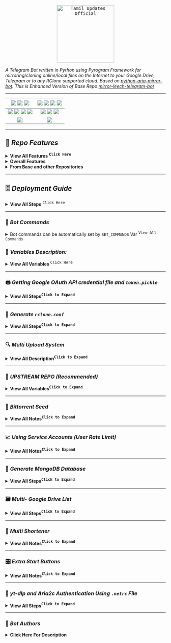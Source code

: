 <p align="center">
    <a href="https://telegram.me/TamilUpdatesOfficial">
        <kbd>
        <img width="180" src="https://graph.org/file/c39492d4e4a276b2c0cbf.jpg" alt="Tamil Updates Official">
        </kbd>
    </a>

<i>A Telegram Bot written in Python using Pyrogram Framework for mirroring/cloning online/local files on the Internet to your Google Drive, Telegram or to any RClone supported cloud. Based on [python-aria-mirror-bot](https://github.com/lzzy12/python-aria-mirror-bot). This is Enhanced Version of Base Repo [mirror-leech-telegram-bot](https://github.com/anasty17/mirror-leech-telegram-bot)</i>

</p>

<div align=center>

----

[![](https://img.shields.io/github/repo-size/Tamilupdates/weebzone?color=green&label=Repo%20Size&labelColor=292c3b)](#) [![](https://img.shields.io/github/commit-activity/m/Tamilupdates/weebzone?logo=github&labelColor=292c3b&label=Github%20Commits)](#) [![](https://img.shields.io/github/license/Tamilupdates/weebzone?style=flat&label=License&labelColor=292c3b)](#)|[![](https://img.shields.io/github/issues-raw/Tamilupdates/weebzone?style=flat&label=Open%20Issues&labelColor=292c3b)](#) [![](https://img.shields.io/github/issues-closed-raw/Tamilupdates/weebzone?style=flat&label=Closed%20Issues&labelColor=292c3b)](#) [![](https://img.shields.io/github/issues-pr-raw/Tamilupdates/weebzone?style=flat&label=Open%20Pull%20Requests&labelColor=292c3b)](#) [![](https://img.shields.io/github/issues-pr-closed-raw/Tamilupdates/weebzone?style=flat&label=Closed%20Pull%20Requests&labelColor=292c3b)](#)
:---:|:---:|
[![](https://img.shields.io/github/languages/count/Tamilupdates/weebzone?style=flat&label=Total%20Languages&labelColor=292c3b&color=blueviolet)](#) [![](https://img.shields.io/github/languages/top/Tamilupdates/weebzone?style=flat&logo=python&labelColor=292c3b)](#) [![](https://img.shields.io/github/last-commit/Tamilupdates/weebzone?style=flat&label=Last%20Commit&labelColor=292c3b&color=important)](#) [![](https://badgen.net/github/branches/Tamilupdates/weebzone?label=Total%20Branches&labelColor=292c3b)](#)|[![](https://img.shields.io/github/forks/Tamilupdates/weebzone?style=flat&logo=github&label=Forks&labelColor=292c3b&color=critical)](#) [![](https://img.shields.io/github/stars/Tamilupdates/weebzone?style=flat&logo=github&label=Stars&labelColor=292c3b&color=yellow)](#) [![](https://badgen.net/docker/pulls/codewithweeb/weebzone?icon=docker&label=Pulls&labelColor=292c3b&color=blue)](#)
[![](https://img.shields.io/badge/Telegram%20Channel-Join-9cf?style=for-the-badge&logo=telegram&logoColor=blue&style=flat&labelColor=292c3b)](https://telegram.me/TamilupdatesOfficial) |[![](https://img.shields.io/badge/Support%20Group-Join-9cf?style=for-the-badge&logo=telegram&logoColor=blue&style=flat&labelColor=292c3b)](https://t.me/WZML_Support) |

</div>

---

## 📑 ***Repo Features***

<details>
  <summary><b>View All Features <sup><kbd>Click Here</kbd></sup></b></summary>
    <ol><li><details>
      <summary><b>qBittorrent</b></summary>

- Qbittorrent support
- Select files from Torrent before and while downloading
- Seed torrents to specific ratio and time
- Edit Global Options while bot running from bot settings

    </details></li>
    <li><details>
      <summary><b>Aria2c</b></summary>

    - Select files from Torrent before and while downloading
    - Seed torrents to specific ratio and time
    - Netrc support
    - Direct link authentication for specific link while using the bot (it will work even if only username or password)
    - Improve aria.sh
    - Fix all download listener functions and status
    - Edit Global Options while bot running from bot settings
        
    </details></li>
    <li><details>
      <summary><b>TG Upload/Download</b></summary>

    - Leech (File Upload to TG) support
    - Splitting File with Specific Size
    - Thumbnail for each user
    - Leech prefix, suffic, remname (remove specific words via Regex) for each user.
    - Set upload as document or as media for each user
    - 2GB+ file upload with premium account and lower size with bot
    - Upload all files to specific superGroup/channel.
    - Leech Split size and equal split size settings for each user
    - Ability to leech splitted file parts in media group. Setting for each user
    - Download using premium account if available
    - Download restricted messages (document or link) by tg private/public/super links
        
    </details></li>
    <li><details>
      <summary><b>Google Drive</b></summary>

    - Stop duplicates for all tasks
    - Download from Google Drive
    - Counting Google Drive files/folders
    - Search in multiple Drive folder/TeamDrive
    - Recursive Search (only with `root` or TeamDrive ID, folder ids will be listed with non-recursive method). Based on [Sreeraj](https://github.com/SVR666) searchX-bot.
    - Use `token.pickle` if file not found with Service Account, for all Gdrive functions
    - Random Service Account for each task

    </details></li>
    <li><details>
      <summary><b>Multiple Status</b></summary>

    - Clone Status
    - Extract Status
    - Archive Status
    - Seed Status
    - Status Pages for unlimited tasks
    - Ability to cancel upload/clone/archive/extract/split
    - Cancel all buttons for choosing specific tasks status to cancel
    - Fix flooding issues
    - Fix overall upload and download speed

    </details></li>
    <li><details>
      <summary><b>yt-dlp</b></summary>
        
    - Switch from youtube-dl to yt-dlp and fix all conflicts
    - Yt-dlp quality buttons
    - Ability to use specific yt-dlp option for each task
    - Custom default yt-dlp options for each user
    - Fix download progress
    - Embed original thumbnail and add it for leech
    - All supported audio formats

    </details></li>
    <li><details>
      <summary><b>Database (MongoDb)</b></summary>

    - Mongo Database support
    - Store bot settings
    - Store user settings including thumbnails and rclone config in database
    - Store private files
    - Store RSS data
    - Store incompleted task messages

    </details></li>
    <li><details>
      <summary><b>Torrent</b></summary>

    - Torrent search support
    - Search on torrents with Torrent Search API
    - Search on torrents with variable plugins using qBittorrent search engine

    </details></li>
    <li><details>
      <summary><b>Archives</b></summary>

    - Zip instead of tar ( Change Soon to zip, tar, rar, 7z )
    - Using 7-zip tool to extract all supported types
    - Extract rar, zip and 7z within folder or splits with or without password
    - Zip file/folder with or without password

    </details></li>
    <li><details>
      <summary><b>RSS Feed</b></summary>

    - Rss feed. Based on this repository [rss-chan](https://github.com/hyPnOtICDo0g/rss-chan)
    - Filters added
    - Edit any feed while running: pause, resume, edit command and edit filters
    - Rss for each user with tag
    - Sudo settings to control users feeds
    - All functions have been improved using buttons from one command.

    </details></li>
    <li><details>
      <summary><b>RClone</b></summary>

    - Download and Upload using rclone with and without random service accounts
    - Ability to choose config, remote and path from list with buttons
    - Ability to set rclone flags for each task or globally from config
    - Rclone.conf for each user
    - Clone server-side
    - Rclone serve for combine remote to use it as index from all remotes

    </details></li></ol>
</details>
    
<details>
    <summary><b>Overall Features</b></summary>

- Docker image support for linux `amd64, arm64/v8, arm/v7`
- Switch from sync to async
- Switch from python-telegram-bot to pyrogram
- Edit variables and overwrite the private files while bot running
- Update bot at startup and with restart command using `UPSTREAM_REPO`
- Improve Telegraph. Based on [Sreeraj](https://github.com/SVR666) loaderX-bot
- Mirror/Leech/Watch/Clone/Count/Del by reply
- Mirror/Leech/Clone multi links/files with one command
- Custom name for all links except torrents. For files you should add extension except yt-dlp links
- Extensions Filter for the files to be uploaded/cloned
- View Link button. Extra button to open index link in broswer instead of direct download for file
- Queueing System for all tasks
- Ability to zip/unzip multi links in same directory. Mostly helpful in unziping tg file parts
- Bulk download from telegram txt file or text message contains links seperated by new line
- Join splitted files that have splitted before by split linux pkg
- Almost all repository functions have been improved and many other details can't mention all of them
- Many bugs have been fixed
- Bot Limits for each user
- View In Brief on WZML_X Tg Channel

</details>
<details>
    <summary><b>From Base and other Repositories</b></summary>

- Mirror direct download links, Torrent, Mega.nz and Telegram files to Google Drive
- Copy files from someone's Drive to your Drive
- Download/Upload progress, Speeds and ETAs
- Mirror all youtube-dl supported links
- Docker support
- Uploading to Team Drive
- Index Link support
- Service Account support
- Delete files from Drive
- Multiple Trackers support
- Shell and Executor
- Add sudo users
- Extract password protected files
- Extract these filetypes
  > ZIP, RAR, TAR, 7z, ISO, WIM, CAB, GZIP, BZIP2, APM, ARJ, CHM, CPIO, CramFS, DEB, DMG, FAT, HFS, LZH, LZMA, LZMA2, MBR, MSI, MSLZ, NSIS, NTFS, RPM, SquashFS, UDF, VHD, XAR, Z, TAR.XZ
- Direct links Supported:
  > mediafire, letsupload.io, hxfile.co, antfiles, fembed.com, fembed.net, femax20.com, layarkacaxxi.icu, fcdn.stream, sbplay.org, naniplay.com, naniplay.nanime.in, naniplay.nanime.biz, sbembed.com, streamtape.com, streamsb.net, feurl.com, upload.ee, pixeldrain.com, racaty.net, 1fichier.com, 1drv.ms (Only works for file not folder or business account), uptobox.com and solidfiles.com, linkbox.to, shrdsk.me (sharedisk.io), akmfiles.com, wetransfer.com, mdisk.me (with ytdl), terabox.com (you need to add cookies txt with name) [terabox.txt](https://github.com/ytdl-org/youtube-dl#how-do-i-pass-cookies-to-youtube-dl) and almost every anonfiles based sites

</details>

---

## 🗄 ***Deployment Guide***

<details>
  <summary><b>View All Steps</b> <sup><kbd>Click Here</kbd></sup></summary>
    <ol><li><details>
      <summary>Prerequisites</summary>

- Tutorial Video from A to Z:</li>
  - Thanks to [Wiszky](https://github.com/vishnoe115)</li>

<p><a href="https://youtu.be/IUmq1paCiHI"> <img src="https://img.shields.io/badge/See%20Video-black?style=for-the-badge&logo=YouTube" width="160"/></a></p>
  </details></li>
  <li><details>
    <summary>Installing requirements</summary>

- Clone this repo:

```
git clone https://github.com/Tamilupdates/weebzone mirrorbot/ && cd mirrorbot
```

- For Debian based distros

```
sudo apt install python3 python3-pip
```

Install Docker by following the [official Docker docs](https://docs.docker.com/engine/install/debian/)

- For Arch and it's derivatives:

```
sudo pacman -S docker python
```

- Install dependencies for running setup scripts:

```
pip3 install -r requirements-cli.txt
```
    
  </details></li>
  <li><details>
    <summary>Setting up config file</summary>

    
```
cp config_sample.env config.env
```

- Remove the first line saying:

```
_____REMOVE_THIS_LINE_____=True
```

Fill up rest of the fields. Meaning of each field is discussed below. **NOTE**: All values must be filled between quotes, even if it's `Int`, `Bool` or `List`.

  </details></li>
  <li><details>
    <summary>Build And Run the Docker Image</summary>

Make sure you still mount the app folder and installed the docker from official documentation.

- There are two methods to build and run the docker:
  1. Using official docker commands.
  2. Using docker-compose. (Recommended)

------

#### Build And Run The Docker Image Using Official Docker Commands

- Start Docker daemon (SKIP if already running, mostly you don't need to do this):

```
sudo dockerd
```

- Build Docker image:

```
sudo docker build . -t wzmlx
```

- Run the image:

```
sudo docker run -p 80:80 -p 8080:8080 wzmlx
```

- To stop the running image:

```
sudo docker ps
```

```
sudo docker stop id
```

----

#### Build And Run The Docker Image Using docker-compose

**NOTE**: If you want to use ports other than 80 and 8080 for torrent file selection and rclone serve respectively, change it in [docker-compose.yml](https://github.com/Tamilupdates/weebzone/blob/master/docker-compose.yml) also.

- Install docker-compose

```
sudo apt install docker-compose
```

- Build and run Docker image or to view current running image:

```
sudo docker-compose up
```

- After editing files with nano for example (nano start.sh):

```
sudo docker-compose up --build
```

- To stop the running image:

```
sudo docker-compose stop
```

- To run the image:

```
sudo docker-compose start
```

- To get latest log from already running image (after mounting the folder):

```
sudo docker-compose up
```

- Tutorial video from Tortoolkit repo for docker-compose and checking ports

<p><a href="https://youtu.be/c8_TU1sPK08"> <img src="https://img.shields.io/badge/See%20Video-black?style=for-the-badge&logo=YouTube" width="160"/></a></p>

------

#### Docker Notes

**IMPORTANT NOTES**:

1. Set `BASE_URL_PORT` and `RCLONE_SERVE_PORT` variables to any port you want to use. Default is `80` and `8080` respectively.
2. You should stop the running image before deleting the container and you should delete the container before the image.
3. To delete the container (this will not affect on the image):

```
sudo docker container prune
```

4. To delete the images:

```
sudo docker image prune -a
```

5. Check the number of processing units of your machine with `nproc` cmd and times it by 4, then edit `AsyncIOThreadsCount` in qBittorrent.conf.
    
  </details></li></ol>
</details>
    
------

### 🤖 ***Bot Commands***

<details>
  <summary>Bot commands can be automatically set by <code>SET_COMMANDS</code> Var <sup><kbd>View All Commands</kbd></sup></summary>

```
mirror - or /m Mirror
qbmirror - or /qm Mirror torrent using qBittorrent
leech - or /l Leech
qbleech - or /ql Leech torrent using qBittorrent
clone - Copy file/folder to Drive
count - Count file/folder from Drive
ytdl - or /y Mirror yt-dlp supported link
ytdlleech - or /yl Leech through yt-dlp supported link
usetting - User settings
bsetting - Bot settings
status - Get Mirror Status message
btsel - Select files from torrent
rss - Rss menu
list - Search files in Drive
search - Search for torrents with API
cancel - Cancel a task
cancelall - Cancel all tasks
del - Delete file/folder from Drive
log - Get the Bot Log
shell - Run commands in Shell
restart - Restart the Bot
stats - Bot Usage Stats
ping - Ping the Bot
help - All cmds with description
```

</details>


### 📝 ***Variables Description:***

<details>
    <summary><b>View All Variables </b><sup><kbd>Click Here</kbd></sup></summary>
    <ol><li><details>
        <summary><b>Required Fields</b></summary>

- `BOT_TOKEN`: The Telegram Bot Token that you got from [@BotFather](https://t.me/BotFather). `Str`
- `OWNER_ID`: The Telegram User ID (not username) of the Owner of the bot. `Int`
- `TELEGRAM_API`: This is to authenticate your Telegram account for downloading Telegram files. You can get this from <https://my.telegram.org>. `Int`
- `TELEGRAM_HASH`: This is to authenticate your Telegram account for downloading Telegram files. You can get this from <https://my.telegram.org>. `Str`

    </details></li>
    <li><details>
        <summary><b>Optional Fields</b></summary>

    - `USER_SESSION_STRING`: To download/upload from your telegram account and to send rss. To generate session string use this command `python3 generate_string_session.py` after mounting repo folder for sure. `Str`. **NOTE**: You can't use bot with private message. Use it with superGroup.
    - `DATABASE_URL`: Your Mongo Database URL (Connection string). Follow this [Generate Database](https://github.com/Tamilupdates/weebzone/tree/master#generate-database) to generate database. Data will be saved in Database: auth and sudo users, users settings including thumbnails for each user, rss data and incomplete tasks. **NOTE**: You can always edit all settings that saved in database from the official site -> (Browse collections). `Str`
    - `DOWNLOAD_DIR`: The path to the local folder where the downloads should be downloaded to. `Str`
    - `CMD_SUFFIX`: commands index number. This number will added at the end all commands. `Str`|`Int`
    - `AUTHORIZED_CHATS`: Fill user_id and chat_id of groups/users you want to authorize. Separate them by space. `Int`
    - `SUDO_USERS`: Fill user_id of users whom you want to give sudo permission. Separate them by space. `Int`
    - `DEFAULT_UPLOAD`: Whether `rc` to upload to `RCLONE_PATH` or `gd` to upload to `GDRIVE_ID` or `ddl` to upload to `DDL`. Default is `gd`. Read More [HERE](https://github.com/Tamilupdates/weebzone/tree/master#upload).`Str`
    - `STATUS_UPDATE_INTERVAL`: Time in seconds after which the progress/status message will be updated. Recommended `10` seconds at least. `Int`
    - `AUTO_DELETE_MESSAGE_DURATION`: Interval of time (in seconds), after which the bot deletes it's message and command message which is expected to be viewed instantly. **NOTE**: Set to `-1` to disable auto message deletion. `Int`
    - `STATUS_LIMIT`: Limit the no. of tasks shown in status message with buttons. Default is `10`. **NOTE**: Recommended limit is `4` tasks. `Int`
    - `EXTENSION_FILTER`: File extensions that won't upload/clone. Separate them by space. `Str`
    - `INCOMPLETE_TASK_NOTIFIER`: Get incomplete task messages after restart. Require database and superGroup. Default is `False`. `Bool`
    - `UPTOBOX_TOKEN`: Uptobox token to mirror uptobox links. Get it from [Uptobox Premium Account](https://uptobox.com/my_account). `str`
    - `YT_DLP_OPTIONS`: Default yt-dlp options. Check all possible options [HERE](https://github.com/yt-dlp/yt-dlp/blob/master/yt_dlp/YoutubeDL.py#L184) or use this [script](https://t.me/mltb_official/177) to convert cli arguments to api options. Format: key:value|key:value|key:value. Add `^` before integer or float, some numbers must be numeric and some string. `str`
      - Example: "format:bv*+mergeall[vcodec=none]|nocheckcertificate:True"
    - `USE_SERVICE_ACCOUNTS`: Whether to use Service Accounts or not, with google-api-python-client. For this to work see [Using Service Accounts](https://github.com/Tamilupdates/weebzone#generate-service-accounts-what-is-service-account) section below. Default is `False`. `Bool`
    - `SAVE_MSG`: Save Button in each file and link so that every user direcly save it without forwarding. Default is `False`. `Bool`
    - `SET_COMMANDS`: Automatically set the Bot Commands no need to set from `@botfather`. Default is `False`. `Bool`
    - `FSUB_IDS`: Fill chat_id(-100xxxxxx) of groups/channel you want to force subscribe. Separate them by space. Int
      - Note: Bot should be added in the filled chat_id as admin
    - `BOT_PM`: File/links send to the BOT PM. Default is `False`. `Bool`
    - `BOT_MAX_TASKS`: Limit the Maximum task for bots of group at a time. `Int`
    </details></li>
    <li><details>
        <summary><b>GDrive Tools</b></summary>

    - `GDRIVE_ID`: This is the Folder/TeamDrive ID of the Google Drive OR `root` to which you want to upload all the mirrors using google-api-python-client. `Str`
    - `IS_TEAM_DRIVE`: Set `True` if uploading to TeamDrive using google-api-python-client. Default is `False`. `Bool`
    - `INDEX_URL`: Refer to <https://gitlab.com/ParveenBhadooOfficial/Google-Drive-Index>. `Str`
    - `STOP_DUPLICATE`: Bot will check file/folder name in Drive incase uploading to `GDRIVE_ID`. If it's present in Drive then downloading or cloning will be stopped. (**NOTE**: Item will be checked using name and not hash, so this feature is not perfect yet). Default is `False`. `Bool`
    - `DISABLE_DRIVE_LINK`: Disable drive link button. Default is `False`. `Bool`
    - `GD_INFO`: Description of file/folder uploaded to Google Drive.
    
    </details></li>
    <li><details>
        <summary><b>RClone</b></summary>

    - `RCLONE_PATH`: Default rclone path to which you want to upload all the files/folders using rclone. `Str`
    - `RCLONE_FLAGS`: key:value|key|key|key:value . Check here all [RcloneFlags](https://rclone.org/flags/). `Str`
    - `RCLONE_SERVE_URL`: Valid URL where the bot is deployed to use rclone serve. Format of URL should be `http://myip`, where `myip` is the IP/Domain(public) of your bot or if you have chosen port other than `80` so write it in this format `http://myip:port` (`http` and not `https`). `Str`
    - `RCLONE_SERVE_PORT`: Which is the **RCLONE_SERVE_URL** Port. Default is `8080`. `Int`
    - `RCLONE_SERVE_USER`: Username for rclone serve authentication. `Str`
    - `RCLONE_SERVE_PASS`: Password for rclone serve authentication. `Str`

    </details></li>
    <li><details>
        <summary><b>Update</b></summary>

    - `UPSTREAM_REPO`: Your github repository link, if your repo is private add `https://username:{githubtoken}@github.com/{username}/{reponame}` format. Get token from [Github settings](https://github.com/settings/tokens). So you can update your bot from filled repository on each restart. `Str`.
       - **NOTE**: Any change in docker or requirements you need to deploy/build again with updated repo to take effect. DON'T delete .gitignore file. For more information read [THIS](https://github.com/Tamilupdates/weebzone/tree/master#upstream-repo-recommended).
    - `UPSTREAM_BRANCH`: Upstream branch for update. Default is `master`. `Str`

    </details></li>
    <li><details>
        <summary><b>Telegram Leech & Mirror</b></summary>

    - `LEECH_SPLIT_SIZE`: Size of split in bytes. Default is `2GB`. Default is `4GB` if your account is premium. `Int`
    - `AS_DOCUMENT`: Default type of Telegram file upload. Default is `False` mean as media. `Bool`
    - `EQUAL_SPLITS`: Split files larger than **LEECH_SPLIT_SIZE** into equal parts size (Not working with zip cmd). Default is `False`. `Bool`
    - `MEDIA_GROUP`: View Uploaded splitted file parts in media group. Default is `False`. `Bool`.
    - `LEECH_FILENAME_PREFIX`: Add custom prefix to leeched file name. `Str`
    - `LEECH_FILENAME_SUFFIX`: Add custom suffix to leeched file name. `Str`
    - `LEECH_FILENAME_CAPTION`: Add custom caption to leeched file. `Str`
    - `LEECH_FILENAME_REMNAME`: Remove custom word from leeched file name. `Str`
    - `MIRROR_FILENAME_PREFIX`: Add custom prefix to mirrored file name. `Str`
    - `MIRROR_FILENAME_SUFFIX`: Add custom suffix to mirrored file name. `Str`
    - `MIRROR_FILENAME_REMNAME`: Remove custom word from mirrored file name. `Str`

    </details></li>
    <li><details>
        <summary><b>Log Channel</b></summary>

    - `LEECH_LOG_ID`: Chat ID to where leeched files would be uploaded. `Int`. **NOTE**: Only available for superGroup/channel. Add `-100` before channel/superGroup id. In short don't add bot id or your id!
    - `MIRROR_LOG_ID`: Chat ID to where Mirror files would be Send. `Int`. **NOTE**: Only available for superGroup/channel. Add `-100` before channel/superGroup id. In short don't add bot id or your id!.
    - `LINKS_LOG_ID`: Chat ID to where Link logs would be Send. `Int`. **NOTE**: Only available for superGroup/channel. Add `-100` before channel/superGroup id. In short don't add bot id or your id!.
      - **Note**: LEECH_LOG_ID & MIRROR_LOG_ID it's multiple, For multiple id Separate them by space.
    </details></li>
    <li><details>
        <summary><b>qBittorrent/Aria2c</b></summary>

    - `TORRENT_TIMEOUT`: Timeout of dead torrents downloading with qBittorrent and Aria2c in seconds. `Int`
    - `BASE_URL`: Valid BASE URL where the bot is deployed to use torrent web files selection. Format of URL should be `http://myip`, where `myip` is the IP/Domain(public) of your bot or if you have chosen port other than `80` so write it in this format `http://myip:port` (`http` and not `https`). `Str`
    - `BASE_URL_PORT`: Which is the **BASE_URL** Port. Default is `80`. `Int`
    - `WEB_PINCODE`: Whether to ask for pincode before selecting files from torrent in web or not. Default is `False`. `Bool`.
      - **Qbittorrent NOTE**: If your facing ram issues then set limit for `MaxConnections`, decrease `AsyncIOThreadsCount`, set limit of `DiskWriteCacheSize` to `32` and decrease `MemoryWorkingSetLimit` from qbittorrent.conf or bsetting command.
        
    </details></li>
    <li><details>
        <summary><b>RSS</b></summary>

    - `RSS_DELAY`: Time in seconds for rss refresh interval. Recommended `900` second at least. Default is `900` in sec. `Int`
    - `RSS_CHAT_ID`: Chat ID where rss links will be sent. If you want message to be sent to the channel then add channel id. Add `-100` before channel id. `Int`
      - **RSS NOTES**: `RSS_CHAT_ID` is required, otherwise monitor will not work. You must use `USER_STRING_SESSION` --OR-- *CHANNEL*. If using channel then bot should be added in both channel and group(linked to channel) and `RSS_CHAT_ID` is the channel id, so messages sent by the bot to channel will be forwarded to group. Otherwise with `USER_STRING_SESSION` add group id for `RSS_CHAT_ID`. If `DATABASE_URL` not added you will miss the feeds while bot offline.

    </details></li>
    <li><details>
        <summary><b>Mega</b></summary>

    - `MEGA_EMAIL`: E-Mail used to sign-in on mega.nz for using premium account. `Str`
    - `MEGA_PASSWORD`: Password for mega.nz account. `Str`

    </details></li>
    <li><details>
        <summary><b>Queue System</b></summary>

    - `QUEUE_ALL`: Number of parallel tasks of downloads and uploads. For example if 20 task added and `QUEUE_ALL` is `8`, then the summation of uploading and downloading tasks are 8 and the rest in queue. `Int`. **NOTE**: if you want to fill `QUEUE_DOWNLOAD` or `QUEUE_UPLOAD`, then `QUEUE_ALL` value must be greater than or equal to the greatest one and less than or equal to summation of `QUEUE_UPLOAD` and `QUEUE_DOWNLOAD`.
    - `QUEUE_DOWNLOAD`: Number of all parallel downloading tasks. `Int`
    - `QUEUE_UPLOAD`: Number of all parallel uploading tasks. `Int`

    </details></li>
    <li><details>
        <summary><b>Limits</b></summary>

    - `DAILY_TASK_LIMIT`: Maximum task a user can do in one day. use the `Int`
    - `DAILY_MIRROR_LIMIT`: Total size upto which user can Mirror in one day. the default unit is `GB`. `Int`
    - `DAILY_LEECH_LIMIT`: Total size upto which user can Leech in one day. the default unit is `GB`. `Int`
    - `USER_MAX_TASKS`: Limit the Maximum task for users of group at a time. `Int`
    - `TORRENT_LIMIT`: To limit the size of torrent download. the default unit is `GB`. `Int`
    - `DIRECT_LIMIT`: To limit the size of direct link download. the default unit is `GB`. `Int`
    - `GDRIVE_LIMIT`: To limit the size of Google Drive folder/file link for leech, Zip, Unzip. the default unit is `GB`. `Int`
    - `CLONE_LIMIT`: To limit the size of Google Drive folder/file which you can clone. the default unit is `GB`. `Int`
    - `YTDLP_LIMIT`: To limit the size of ytdlp download. the default unit is `GB`. `Int`
    - `PLAYLIST_LIMIT`: To limit Maximum Playlist Number. `Int`
    - `LEECH_LIMIT`: To limit the Torrent/Direct/ytdlp leech size. the default unit is `GB`. `Int`
    - `MEGA_LIMIT`: To limit the size of Mega download. the default unit is `GB`. `Int`
    - `STORAGE_THRESHOLD`: To leave specific storage free and any download will lead to leave free storage less than this value will be cancelled the default unit is `GB`. `Int`
    </details></li>
    <li><details>
        <summary><b>Templates</b></summary>

    - `ANIME_TEMPLATE`: Set template for anime...
    - `IMDB_TEMPLATE`: Set your imdb template...
    </details></li>

    <li><details>
        <summary><b>Telegraph</b></summary>
        
    - `TITLE_NAME`: Title `name` for Telegraph pages (while using /list command)
    - `AUTHOR_NAME`: Author `name` for Telegraph pages
    - `AUTHOR_URL`: Author `URL` for Telegraph page
    </details></li>


    <li><details>
        <summary><b>Extra</b></summary>
        
    - `SAFE_MODE`: Remove all file names. Not from BOT_PM & LINK_LOGS. Default is `False`. `Bool`
    - `DELETE_LINKS`: Delete links after used. Default is `False`. `Bool`
    - `CLEAN_LOG_MSG`: Clean log msg. Default is `False`. `Bool`
    - `SHOW_EXTRA_CMDS`: Add old cmds like zipleech... Default is `False`. `Bool`
    - `SOURCE_LINK`: Source button of files and links. Default is `False`. `Bool`
    - `IMAGES`: Add multiple telgraph(graph.org) image links that are seperated by spaces.
    - `IMG_SEARCH`: Put Keyword to Download Images. Sperarte each name by , like `anime`, `iron man`, `god of war`
    - `IMG_PAGE`: Set the page value for downloading a image. Each page have approx 70 images. Deafult is `1`. `Int`
    - `BOT_THEME`: Change the theme of bot. For now theme availabe is `minimal`. 
      - You can make your own theme checkout this link https://t.ly/9rVXq
    </details></li>


    <li><details>
        <summary><b>Token system</b></summary>
        
    - `TOKEN_TIMEOUT`: Token timeout for each group member in sec. Default is `21600`. `Int`
    -  `LOGIN_PASS`: Permanent pass for user to skip the token system
    </details></li>

    <li><details>
        <summary><b>Torrent Search</b></summary>

    - `SEARCH_API_LINK`: Search api app link. Get your api from deploying this [repository](https://github.com/Ryuk-me/Torrent-Api-py). `Str`
      - Supported Sites:
      >1337x, Piratebay, Nyaasi, Torlock, Torrent Galaxy, Zooqle, Kickass, Bitsearch, MagnetDL, Libgen, YTS, Limetorrent, TorrentFunk, Glodls, TorrentProject and YourBittorrent
    - `SEARCH_LIMIT`: Search limit for search api, limit for each site and not overall result limit. Default is zero (Default api limit for each site). `Int`
    - `SEARCH_PLUGINS`: List of qBittorrent search plugins (github raw links). I have added some plugins, you can remove/add plugins as you want. Main Source: [qBittorrent Search Plugins (Official/Unofficial)](https://github.com/qbittorrent/search-plugins/wiki/Unofficial-search-plugins). `List`

    </details></li></ol>
</details>

------

### 🖨 ***Getting Google OAuth API credential file and `token.pickle`***

<details>
    <summary><b>View All Steps<b><sup><kbd>Click to Expand</kbd></sup></summary>
    
**NOTES**

- Old authentication changed, now we can't use bot or replit to generate token.pickle. You need OS with a local browser. For example `Termux`.
- Windows users should install python3 and pip. You can find how to install and use them from google or from this [telegraph](https://graph.org/Create-Telegram-Mirror-Leech-Bot-by-Deploying-App-with-Heroku-Branch-using-Github-Workflow-12-06) from [Wiszky](https://github.com/vishnoe115) tutorial.
- You can ONLY open the generated link from `generate_drive_token.py` in local browser.

1. Visit the [Google Cloud Console](https://console.developers.google.com/apis/credentials)
2. Go to the OAuth Consent tab, fill it, and save.
3. Go to the Credentials tab and click Create Credentials -> OAuth Client ID
4. Choose Desktop and Create.
5. Publish your OAuth consent screen App to prevent **token.pickle** from expire
6. Use the download button to download your credentials.
7. Move that file to the root of mirrorbot, and rename it to **credentials.json**
8. Visit [Google API page](https://console.developers.google.com/apis/library)
9. Search for Google Drive Api and enable it
10. Finally, run the script to generate **token.pickle** file for Google Drive:

```
pip3 install google-api-python-client google-auth-httplib2 google-auth-oauthlib
python3 generate_drive_token.py
```
    
</details>
    
------

### 🧾 ***Generate `rclone.conf`***

<details>
    <summary><b>View All Steps<b><sup><kbd>Click to Expand</kbd></sup></summary>
    
1. Install rclone from [Official Site](https://rclone.org/install/)
2. Create new remote(s) using `rclone config` command.
3. Follow the Steps one by one to generate `rclone.conf`
4. Copy rclone.conf from .config/rclone/rclone.conf to repo folder

- Sample `rclone.conf' :
```
[Name]
- root_id : 
```

</details>
    
------

### 🔍 ***Multi Upload System***

<details>
    <summary><b>View All Description<b><sup><kbd>Click to Expand</kbd></sup></summary>
    
- `RCLONE_PATH` is like `GDRIVE_ID` a default path for mirror. In additional to those variables `DEFAULT_UPLOAD` to choose the default tool whether it's rclone or google-api-python-client.
- If `DEFAULT_UPLOAD` = 'rc' then you must fill `RCLONE_PATH` with path as default one or with `rcl` to select destination path on each new task.
- If `DEFAULT_UPLOAD` = 'gd' then you must fill `GDRIVE_ID` with folder/TD id.
- If `DEFAULT_UPLOAD` = 'ddl' then it will upload to User Specific Enabled DDL Servers, Without further complicating, just enable in usetting
- `rclone.conf` can be added before deploy like `token.pickle` to repo folder root or use bsetting to upload it as private file.
- If rclone.conf uploaded from usetting or added in `rclone/{user_id}.conf` then `RCLONE_PATH` must start with `mrcc:`.
- Whenever you want to write path manually to use user rclone.conf that added from usetting then you must add the `mrcc:` at the beginning.
- So in short, -up has 5 possible values which are: gd(Upload to GDRIVE_ID), rc(Upload to RCLONE_PATH), ddl(Upload to User's Enabled DDL Servers), rcl(Select Rclone Path) and rclone_path(remote:path(owner rclone.conf) or mrcc:remote:path(user rclone.conf))

</details>
    
------

### 📃 ***UPSTREAM REPO (Recommended)***

<details>
    <summary><b>View All Variables<b><sup><kbd>Click to Expand</kbd></sup></summary>
    
- `UPSTREAM_REPO` variable can be used for edit/add any file in repository.
- You can add private/public repository link to grab/overwrite all files from it.
- You can skip adding the privates files like token.pickle or accounts folder before deploying, simply fill `UPSTREAM_REPO` private one in case you want to grab all files including private files.
- If you added private files while deploying and you have added private `UPSTREAM_REPO` and your private files in this private repository, so your private files will be overwritten from this repository. Also if you are using database for private files, then all files from database will override the private files that added before deploying or from private `UPSTREAM_REPO`.
- If you filled `UPSTREAM_REPO` with the official repository link, then be carefull incase any change in requirements.txt your bot will not start after restart. In this case you need to deploy again with updated code to install the new requirements or simply by changing the `UPSTREAM_REPO` to you fork link with that old updates.
- In case you you filled `UPSTREAM_REPO` with your fork link be carefull also if you fetched the commits from the official repository.
- The changes in your `UPSTREAM_REPO` will take affect only after restart.

</details>
    
------

### 🌱 ***Bittorrent Seed***

<details>
    <summary><b>View All Notes<b><sup><kbd>Click to Expand</kbd></sup></summary>

- Using `-d` argument alone will lead to use global options for aria2c or qbittorrent.

#### Qbittorrent

- Global options: `GlobalMaxRatio` and `GlobalMaxSeedingMinutes` in qbittorrent.conf, `-1` means no limit, but you can cancel manually.
  - **NOTE**: Don't change `MaxRatioAction`.

#### Aria2c

- Global options: `--seed-ratio` (0 means no limit) and `--seed-time` (0 means no seed) in aria.sh.

</details>
        
------

### 📈 ***Using Service Accounts (User Rate Limit)***

<details>
    <summary><b>View All Notes<b><sup><kbd>Click to Expand</kbd></sup></summary>
    
>For Service Account to work, you must set `USE_SERVICE_ACCOUNTS` = "True" in config file or environment variables.
>**NOTE**: Using Service Accounts is only recommended while uploading to a Team Drive.

### 1. Generate Service Accounts. [What is Service Account?](https://cloud.google.com/iam/docs/service-accounts)

Let us create only the Service Accounts that we need.

**Warning**: Abuse of this feature is not the aim of this project and we do **NOT** recommend that you make a lot of projects, just one project and 100 SAs allow you plenty of use, its also possible that over abuse might get your projects banned by Google.

>**NOTE**: If you have created SAs in past from this script, you can also just re download the keys by running:

```
python3 gen_sa_accounts.py --download-keys $PROJECTID
```

>**NOTE:** 1 Service Account can upload/copy around 750 GB a day, 1 project can make 100 Service Accounts so you can upload 75 TB a day.

>**NOTE:** All people can copy `2TB/DAY` from each file creator (uploader account), so if you got error `userRateLimitExceeded` that doesn't mean your limit exceeded but file creator limit have been exceeded which is `2TB/DAY`.

#### Two methods to create service accounts

Choose one of these methods

##### 1. Create Service Accounts in existed Project (Recommended Method)

- List your projects ids

```
python3 gen_sa_accounts.py --list-projects
```

- Enable services automatically by this command

```
python3 gen_sa_accounts.py --enable-services $PROJECTID
```

- Create Sevice Accounts to current project

```
python3 gen_sa_accounts.py --create-sas $PROJECTID
```

- Download Sevice Accounts as accounts folder

```
python3 gen_sa_accounts.py --download-keys $PROJECTID
```

##### 2. Create Service Accounts in New Project

```
python3 gen_sa_accounts.py --quick-setup 1 --new-only
```

A folder named accounts will be created which will contain keys for the Service Accounts.

### 2. Add Service Accounts

#### Two methods to add service accounts

Choose one of these methods

##### 1. Add Them To Google Group then to Team Drive (Recommended)

- Mount accounts folder

```
cd accounts
```

- Grab emails form all accounts to emails.txt file that would be created in accounts folder
- `For Windows using PowerShell`

```
$emails = Get-ChildItem .\**.json |Get-Content -Raw |ConvertFrom-Json |Select -ExpandProperty client_email >>emails.txt
```

- `For Linux`

```
grep -oPh '"client_email": "\K[^"]+' *.json > emails.txt
```

- Unmount acounts folder

```
cd ..
```

Then add emails from emails.txt to Google Group, after that add this Google Group to your Shared Drive and promote it to manager and delete email.txt file from accounts folder

##### 2. Add Them To Team Drive Directly

- Run:

```
python3 add_to_team_drive.py -d SharedTeamDriveSrcID
```
    
</details>
    
------

### 📡 ***Generate MongoDB Database***

<details>
    <summary><b>View All Steps<b><sup><kbd>Click to Expand</kbd></sup></summary>
    
1. Go to `https://mongodb.com/` and sign-up.
2. Create Shared Cluster.
3. Press on `Database` under `Deployment` Header, your created cluster will be there.
5. Press on connect, choose `Allow Acces From Anywhere` and press on `Add IP Address` without editing the ip, then create user.
6. After creating user press on `Choose a connection`, then press on `Connect your application`. Choose `Driver` **python** and `version` **3.6 or later**.
7. Copy your `connection string` and replace `<password>` with the password of your user, then press close.

</details>
    
------

### 🗃 ***Multi- Google Drive List***

<details>
    <summary><b>View All Steps<b><sup><kbd>Click to Expand</kbd></sup></summary>
    
To use list from multi TD/folder. Run driveid.py in your terminal and follow it. It will generate **list_drives.txt** file or u can simply create `list_drives.txt` file in working directory and fill it, check below format:

```
DriveName folderID/tdID or `root` IndexLink(if available)
DriveName folderID/tdID or `root` IndexLink(if available)
```

Example:

```
TD1 root https://example.dev
TD2 0AO1JDB1t3i5jUk9PVA https://example.dev
```

</details>

-----

### 📢 ***Multi Shortener***

<details>
    <summary><b>View All Notes<b><sup><kbd>Click to Expand</kbd></sup></summary>

To use multiple shorteners to maintain CPM! it will use random shorteners to generate short links.
you can simply create `shorteners.txt` file in working directory and fill it, check below format:
```
shortener_domain shortener_api_key
```
Example:
```
urlshortx.com 91fc872f9882144c27eecdc22d16f7369766f297
ouo.io LYT0zBn1
```
- Supported URL Shorteners:
>exe.io, gplinks.in, shrinkme.io, urlshortx.com, shortzon.com, bit.ly, shorte.st, linkvertise.com, ouo.io, cutt.ly

</details>
        
-----
        
### 🎛 ***Extra Start Buttons***
        
<details>
    <summary><b>View All Notes<b><sup><kbd>Click to Expand</kbd></sup></summary>

- Four buttons are already added, Drive Link, Index Link and View Link, You can add up to four extra buttons if you don't know what are the below entries.
You can simply create `buttons.txt` file in working directory and fill it, check below format:
```
button_name button_url
```
Example:
```
Repo_❤️ https://github.com/Tamilupdates/weebzone 
Updates https://telegram.me/TamilupdateOfficial
```
- **Note**: If you want to add space in button name use `_` for add space

</details>
        
-----
        
### 🔐 ***yt-dlp and Aria2c Authentication Using `.netrc` File***

<details>
    <summary><b>View All Steps<b><sup><kbd>Click to Expand</kbd></sup></summary>
    
For using your premium accounts in yt-dlp or for protected Index Links, create .netrc file according to following format:

**Note**: Create .netrc and not netrc, this file will be hidden, so view hidden files to edit it after creation.

Format:

```
machine host login username password my_password
```

Example:

```
machine instagram login doc.adhikari password mypassword
```

**Instagram Note**: You must login even if you want to download public posts and after first try you must confirm that this was you logged in from different ip(you can confirm from phone app).

**Youtube Note**: For `youtube` authentication use [cookies.txt](https://github.com/ytdl-org/youtube-dl#how-do-i-pass-cookies-to-youtube-dl) file.

Using Aria2c you can also use built in feature from bot with or without username. Here example for index link without username.

```
machine example.workers.dev password index_password
```

Where host is the name of extractor (eg. instagram, Twitch). Multiple accounts of different hosts can be added each separated by a new line.

</details>
    
-----

### 🏅 ***Bot Authors***
<details>
    <summary><b>Click Here For Description</b></summary>

|![](https://avatars.githubusercontent.com/u/105407900)|![](https://avatars.githubusercontent.com/u/113664541)|![](https://avatars.githubusercontent.com/u/84721324)|![](https://avatars.githubusercontent.com/u/77075674)|
|:---:|:---:|:---:|:---:|
|[`SilentDemonSD`](https://github.com/SilentDemonSD)|[`CodeWithWeeb`](https://github.com/weebzone)|[`Maverick`](https://github.com/MajnuRangeela)|[`Anasty17`](https://github.com/anasty17)|
|Author and DDL, UI Design, More Customs..|Author and Wraps Up Features|Co-Author & Bug Tester|Base Repo: MLTB|

</details>
